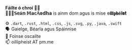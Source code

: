 **Fáilte ó chroí** 👋🏻   
👨🏻‍💻**𝕊𝕖á𝕟 𝕄𝕒𝕔𝔸𝕠𝕕𝕙𝕒** is ainm dom agus is mise **๏𝐢𝐥𝐢𝐩𝐡é𝐢𝐬𝐭** 

⚙️ `.dart`, `.rust`, `.html`, `.css`, `.js`, `.svg`, `.py`, `.java`, `.swift`  
🗣 Gaielge, Béarla agus Spáinnise  
🌱 Foinse oscailte  
📫 oillipheist AT pm.me  

<!---
oillipheist/oillipheist is a ✨ special ✨ repository because its `README.md` (this file) appears on your GitHub profile.
You can click the Preview link to take a look at your changes.
--->
